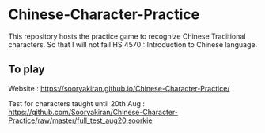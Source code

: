 # Chinese-Character-Practice
This repository hosts the practice game to recognize Chinese Traditional characters. So that I will not fail HS 4570 : Introduction to Chinese language.

## To play
Website : https://sooryakiran.github.io/Chinese-Character-Practice/

Test for characters taught until 20th Aug : https://github.com/Sooryakiran/Chinese-Character-Practice/raw/master/full_test_aug20.soorkie
